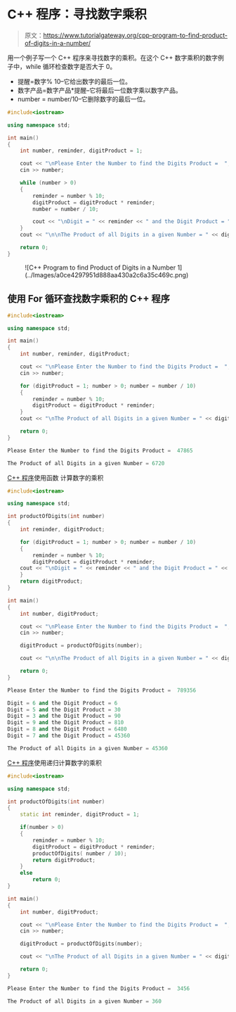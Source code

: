 # C++ 程序：寻找数字乘积

> 原文：<https://www.tutorialgateway.org/cpp-program-to-find-product-of-digits-in-a-number/>

用一个例子写一个 C++ 程序来寻找数字的乘积。在这个 C++ 数字乘积的数字例子中，while 循环检查数字是否大于 0。

*   提醒=数字% 10–它给出数字的最后一位。
*   数字产品=数字产品*提醒–它将最后一位数字乘以数字产品。
*   number = number/10–它删除数字的最后一位。

```cpp
#include<iostream>

using namespace std;

int main()
{
	int number, reminder, digitProduct = 1;

	cout << "\nPlease Enter the Number to find the Digits Product =  ";
	cin >> number;

	while (number > 0)
	{
    	reminder = number % 10;
    	digitProduct = digitProduct * reminder;
    	number = number / 10;

    	cout << "\nDigit = " << reminder << " and the Digit Product = " << digitProduct;
	}
	cout << "\n\nThe Product of all Digits in a given Number = " << digitProduct;

 	return 0;
}
```

<figure class="wp-block-image size-large">![C++ Program to find Product of Digits in a Number 1](../Images/a0ce4297951d888aa430a2c6a35c469c.png)</figure>

## 使用 For 循环查找数字乘积的 C++ 程序

```cpp
#include<iostream>

using namespace std;

int main()
{
	int number, reminder, digitProduct;

	cout << "\nPlease Enter the Number to find the Digits Product =  ";
	cin >> number;

	for (digitProduct = 1; number > 0; number = number / 10)
	{
    	reminder = number % 10;
    	digitProduct = digitProduct * reminder;
	}
	cout << "\nThe Product of all Digits in a given Number = " << digitProduct;

 	return 0;
}
```

```cpp
Please Enter the Number to find the Digits Product =  47865

The Product of all Digits in a given Number = 6720
```

[C++ 程序](https://www.tutorialgateway.org/cpp-programs/)使用函数 计算数字的乘积

```cpp
#include<iostream>

using namespace std;

int productOfDigits(int number)
{
	int reminder, digitProduct;

	for (digitProduct = 1; number > 0; number = number / 10)
	{
    	reminder = number % 10;
    	digitProduct = digitProduct * reminder;
	cout << "\nDigit = " << reminder << " and the Digit Product = " << digitProduct;
	}
	return digitProduct;
}

int main()
{
	int number, digitProduct;

	cout << "\nPlease Enter the Number to find the Digits Product =  ";
	cin >> number;

	digitProduct = productOfDigits(number);

	cout << "\n\nThe Product of all Digits in a given Number = " << digitProduct;

 	return 0;
}
```

```cpp
Please Enter the Number to find the Digits Product =  789356

Digit = 6 and the Digit Product = 6
Digit = 5 and the Digit Product = 30
Digit = 3 and the Digit Product = 90
Digit = 9 and the Digit Product = 810
Digit = 8 and the Digit Product = 6480
Digit = 7 and the Digit Product = 45360

The Product of all Digits in a given Number = 45360
```

[C++ 程序](https://www.tutorialgateway.org/cpp-programs/)使用递归计算数字的乘积

```cpp
#include<iostream>

using namespace std;

int productOfDigits(int number)
{	
	static int reminder, digitProduct = 1;

  	if(number > 0)
  	{
    	reminder = number % 10;
    	digitProduct = digitProduct * reminder;
    	productOfDigits( number / 10);
    	return digitProduct;
 	}
 	else
   		return 0;
}

int main()
{
	int number, digitProduct;

	cout << "\nPlease Enter the Number to find the Digits Product =  ";
	cin >> number;

	digitProduct = productOfDigits(number);

	cout << "\nThe Product of all Digits in a given Number = " << digitProduct;

 	return 0;
}
```

```cpp
Please Enter the Number to find the Digits Product =  3456

The Product of all Digits in a given Number = 360
```